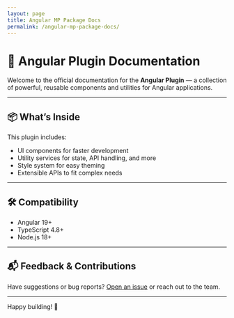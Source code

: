 ```yaml
---
layout: page
title: Angular MP Package Docs
permalink: /angular-mp-package-docs/
---
```

# 🧩 Angular Plugin Documentation

Welcome to the official documentation for the **Angular Plugin** — a collection of powerful, reusable components and utilities for Angular applications.

---

## 📦 What’s Inside

This plugin includes:

- UI components for faster development
- Utility services for state, API handling, and more
- Style system for easy theming
- Extensible APIs to fit complex needs

---


## 🛠 Compatibility

- Angular 19+
- TypeScript 4.8+
- Node.js 18+

---

## 📬 Feedback & Contributions

Have suggestions or bug reports? [Open an issue](https://github.com/midhun1993/ng-mp-packages/issues) or reach out to the team.

---

Happy building! 🚀
